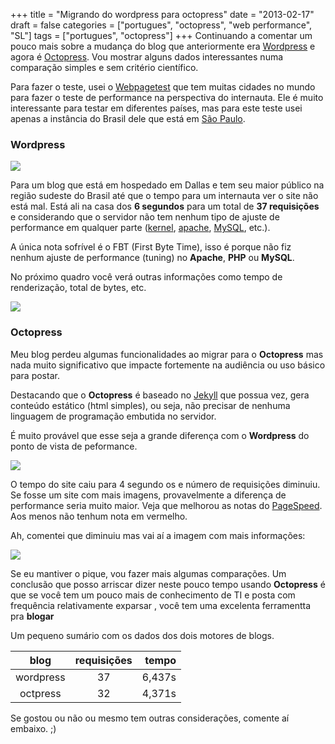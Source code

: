 +++
title = "Migrando do wordpress para octopress"
date = "2013-02-17"
draft = false
categories = ["portugues", "octopress", "web performance", "SL"]
tags = ["portugues", "octopress"]
+++
Continuando a comentar um pouco mais sobre a mudança do blog que
anteriormente era [Wordpress](https://www.wordpress.org) e agora é
[Octopress](https://www.octopress.org). Vou mostrar alguns dados
interessantes numa comparação simples e sem critério científico.

Para fazer o teste, usei o [Webpagetest](https://www.webpagetest.org/)
que tem muitas cidades no mundo para fazer o teste de performance na
perspectiva do internauta. Ele é muito interessante para testar em
diferentes países, mas para este teste usei apenas a instância do Brasil
dele que está em [São
Paulo](https://pt.wikipedia.org/wiki/S%C3%A3o_Paulo_(cidade)).

### Wordpress

![](/images/wpt_wp_notes.png)

Para um blog que está em hospedado em Dallas e tem seu maior público na
região sudeste do Brasil até que o tempo para um internauta ver o site
não está mal. Está ali na casa dos **6 segundos** para um total de **37
requisições** e considerando que o servidor não tem nenhum tipo de
ajuste de performance em qualquer parte
([kernel](https://www.kernel.org), [apache](https://httpd.apache.org),
[MySQL](https://www.mysql.org), etc.).

A única nota sofrível é o FBT (First Byte Time), isso é porque não fiz
nenhum ajuste de performance (tuning) no **Apache**, **PHP** ou
**MySQL**.

No próximo quadro você verá outras informações como tempo de
renderização, total de bytes, etc.

![](/images/wpt_wp_sum.png)

### Octopress

Meu blog perdeu algumas funcionalidades ao migrar para o **Octopress**
mas nada muito significativo que impacte fortemente na audiência ou uso
básico para postar.

Destacando que o **Octopress** é baseado no
[Jekyll](https://github.com/mojombo/jekyll) que possua vez, gera
conteúdo estático (html simples), ou seja, não precisar de nenhuma
linguagem de programação embutida no servidor.

É muito provável que esse seja a grande diferença com o **Wordpress** do
ponto de vista de peformance.

![](/images/wpt_octo_notes.png)

O tempo do site caiu para 4 segundo os e número de requisições diminuiu.
Se fosse um site com mais imagens, provavelmente a diferença de
performance seria muito maior. Veja que melhorou as notas do
[PageSpeed](https://developers.google.com/speed/pagespeed/). Aos menos
não tenhum nota em vermelho.

Ah, comentei que diminuiu mas vai aí a imagem com mais informações:

![](/images/wpt_octo_sum.png)

Se eu mantiver o pique, vou fazer mais algumas comparações. Um conclusão
que posso arriscar dizer neste pouco tempo usando **Octopress** é que se
você tem um pouco mais de conhecimento de TI e posta com frequência
relativamente exparsar , você tem uma excelenta ferramentta pra
**blogar**

Um pequeno sumário com os dados dos dois motores de blogs.

  blog           |  requisições   |  tempo
:-------------: | :-------------: | --------:
  wordpress   |       37          |   6,437s
  octpress      |      32          |  4,371s

Se gostou ou não ou mesmo tem outras considerações, comente aí embaixo.
;)

